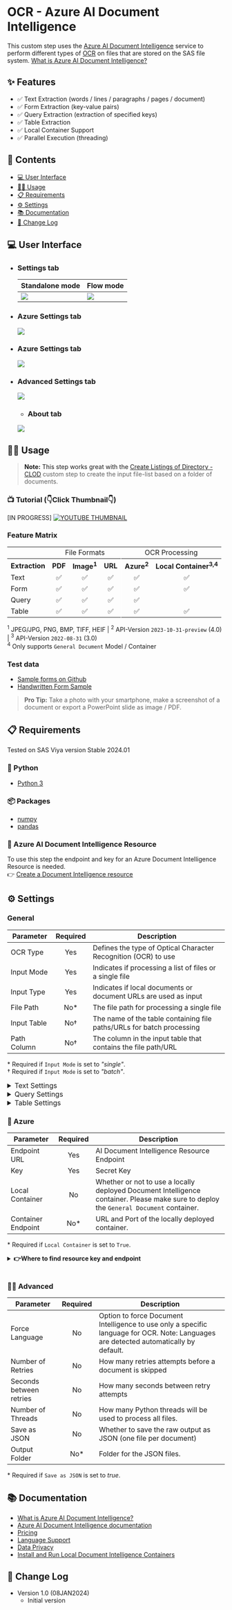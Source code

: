 # OCR - Azure AI Document Intelligence
This custom step uses the [Azure AI Document Intelligence](https://azure.microsoft.com/en-us/products/ai-services/ai-document-intelligence) service to perform different types of [OCR](https://en.wikipedia.org/wiki/Optical_character_recognition) on files that are stored on the SAS file system. [What is Azure AI Document Intelligence?](https://learn.microsoft.com/en-us/azure/ai-services/document-intelligence/overview?view=doc-intel-4.0.0)


## ✨ Features
- ✅ Text Extraction (words / lines / paragraphs / pages / document)
- ✅ Form Extraction (key-value pairs)
- ✅ Query Extraction (extraction of specified keys)
- ✅ Table Extraction
- ✅ Local Container Support
- ✅ Parallel Execution (threading)

## 📖 Contents
- [💻 User Interface](#user-interface)
- [👩‍💻 Usage](#usage)
- [📋 Requirements](#requirements)
- [⚙️ Settings](#settings)
- [📚 Documentation](#documentation)
- [📝 Change Log](#change-log)

<a name="user-interface"/>

## 💻 User Interface
* ### Settings tab ###
   | Standalone mode | Flow mode |
   | --- | --- |                  
   | ![](img/standalone-settings.PNG) | ![](img/flow-settings.PNG) |

* ### Azure Settings tab ###
   ![](img/flow-azure-settings.PNG)

* ### Azure Settings tab ###
  ![](img/flow-azure-settings.PNG)

* ### Advanced Settings tab ###
  ![](img/flow-advanced-settings.PNG)

  * ### About tab ###
  ![](img/flow-about.PNG)

<a name="usage"/>

## 👩‍💻 Usage

> **Note:** This step works great with the [Create Listings of Directory - CLOD](https://github.com/sassoftware/sas-studio-custom-steps/tree/main/Create%20Listing%20of%20Directory%20CLOD) custom step  to create the input file-list based on a folder of documents. 

### 📺 Tutorial (👇Click Thumbnail👇)
[IN PROGRESS]
[![YOUTUBE THUMBNAIL](<img/thumbnail azure ocr custom step.jpg>)](https://youtu.be/RP0CHuIbVGE)

### Feature Matrix

<table>

  <tr>
    <td></td>
    <td colspan="3" align="center">File Formats</td>
    <td colspan="2" align="center">OCR Processing</td>
  </tr>
  <tr>
    <th>Extraction</th>
    <th>PDF</th>
    <th>Image<sup>1</sup></th>
    <th style="border-right: 1px solid #FFF;">URL</th>
    <th>Azure<sup>2</sup></th>
    <th>Local Container<sup>3</sup><sup>,4</sup></th>
  </tr>
  <tr>
    <td>Text</td>
    <td align="center">✅</td>
    <td align="center">✅</td>
    <td align="center" style="border-right: 1px solid #FFF;">✅</td>
    <td align="center">✅</td>
    <td align="center">✅</td>
  </tr>
  <tr>
    <td>Form</td>
    <td align="center">✅</td>
    <td align="center">✅</td>
    <td align="center" style="border-right: 1px solid #FFF;">✅</td>
    <td align="center">✅</td>
    <td align="center">✅</td>
  </tr>
  <tr>
    <td>Query</td>
    <td align="center">✅</td>
    <td align="center">✅</td>
    <td align="center" style="border-right: 1px solid #FFF;">✅</td>
    <td align="center">✅</td>
    <td align="center"></td>
  </tr>
  <tr>
    <td>Table</td>
    <td align="center">✅</td>
    <td align="center">✅</td>
    <td align="center" style="border-right: 1px solid #FFF;">✅</td>
    <td align="center">✅</td>
    <td align="center">✅</td>
  </tr>
</table>

$^1$ JPEG/JPG, PNG, BMP, TIFF, HEIF
| $^2$ API-Version `2023-10-31-preview` (4.0) 
| $^3$ API-Version `2022-08-31` (3.0) <br>
$^4$ Only supports `General Document` Model / Container

### Test data
- [Sample forms on Github](https://github.com/Azure/azure-sdk-for-python/tree/main/sdk/documentintelligence/azure-ai-documentintelligence/samples/sample_forms)
- [Handwritten Form Sample](https://www.nist.gov/image/sd19jpg)


> **Pro Tip:** Take a photo with your smartphone, make a screenshot of a document or export a PowerPoint slide as image / PDF.

<a name="requirements"/>

## 📋 Requirements

Tested on SAS Viya version Stable 2024.01

### 🐍 Python
- [Python 3](https://www.python.org/downloads/)

### 📦 Packages
- [numpy](https://pypi.org/project/numpy/)
- [pandas](https://pypi.org/project/pandas/)

### 🤖 Azure AI Document Intelligence Resource
To use this step the endpoint and key for an Azure Document Intelligence Resource is needed. <br> 👉 [Create a Document Intelligence resource](https://learn.microsoft.com/en-us/azure/ai-services/document-intelligence/create-document-intelligence-resource?view=doc-intel-4.0.0)

<a name="settings"/>

## ⚙️ Settings

### General
| Parameter   | Required      | Description                                                      |
|-------------|:---------------:|------------------------------------------------------------------|
| OCR Type    | Yes           | Defines the type of Optical Character Recognition (OCR) to use   |
| Input Mode  | Yes           | Indicates if processing a list of files or a single file         |
| Input Type  | Yes           | Indicates if local documents or document URLs are used as input        |
| File Path   | No*           | The file path for processing a single file                       |
| Input Table | No†           | The name of the table containing file paths/URLs for batch processing |
| Path Column | No†           | The column in the input table that contains the file path/URL    |

\* Required if ``Input Mode`` is set to *"single"*. <br>
† Required if ``Input Mode`` is set to *"batch"*.

<details>
  <summary style="font-size: 16px;">Text Settings</summary>
  
| Parameter            | Required | Description                                                                                     |
|----------------------|:--------:|-------------------------------------------------------------------------------------------------|
| Granularity |    Yes     | Defines granularity of the text output (e.g. word, line, paragrpah, page).  Has implications regarding extraction output (e.g. 'role' only for paragraphs, 'confidence' only for words/pages)<ul><li>**word** -  includes *confidence* value</li><li>**line** - text line per row</li><li>**paragraph** - blocks of text, can include 'role' of a given paragraph (heading, etc..)</li><li>**page** - everything one one page</li><li>**document** - everything in the document</li></ul> |

</details>

<details>
  <summary style="font-size: 16px;">Query Settings</summary>
  
| Parameter       | Required | Description                                                                                                         |
|-----------------|:--------:|---------------------------------------------------------------------------------------------------------------------|
| Query Fields    |    Yes    | List of keys that are used as queries in the extraction process.                                                    |
| Exclude Metadata|    No    | If set to 'yes', all meta information from the extraction will be ignored, and the output will only contain a column per key and a row per file. |

</details>

<details>
  <summary style="font-size: 16px;">Table Settings</summary>
  
| Parameter             | Required | Description                                                                                                               |
|-----------------------|:--------:|---------------------------------------------------------------------------------------------------------------------------|
| Table Output Format   |    Yes    | Defines the output format for table extraction: <ul><li>**map** - outputs (col_id, row_id, value) for later reconstruction</li><li>**reference** - outputs a row per table with a uuid as reference, stored in the defined library</li><li>**table** - outputs one table through standard output, supports only one table and one file</li></ul> |
| Table Output Library  |    No*    | Defines the output library for extracted. tables                                  |
| Select Tables         |    No†    | Defines if a table per document is selected.                                                          |
| Table Selection Method|    No    | Defines the method to select the table per document that is extracted: <ul><li>**index** - uses the index to select the extracted table.</li><li>**size** - selects the table with the most cells.</li></ul> |
| Table Index           |    No‡    | Table index to extract.                                                    |

\* Only available if ``Table Output Format`` is set to *"reference"*. <br>
† Defaults to true when ``Table Output Format`` is *"table"*. <br>
‡ Required if ``Table Selection Method`` is set to *"index"*

</details>

### 🔐 Azure
| Parameter  | Required | Description |
|---------------------|:----------:|--------------------------------|
|Endpoint URL| Yes | AI Document Intelligence Resource Endpoint |
|Key |Yes| Secret Key |
|Local Container |No| Whether or not to use a locally deployed Document Intelligence container. Please make sure to deploy the `General Document` container.   |
|Container Endpoint |No*| URL and Port of the locally deployed container.|

\* Required if `Local Container` is set to `True`. <br>

<details>
  <summary style="font-weight: bold;">👉Where to find resource key and endpoint</summary>

  ![](img/keys-and-endpoint.png)
</details>
<br>


### 🧙‍♂️ Advanced

| Parameter  | Required | Description |
|---------------------|:----------:|--------------------------------|
|Force Language| No |Option to force Document Intelligence to use only a specific language for OCR. Note: Languages are detected automatically by default.|
|Number of Retries| No |How many retries attempts before a document is skipped|
|Seconds between retries|No| How many seconds between retry attempts|
|Number of Threads|No|How many Python threads will be used to process all files.|
|Save as JSON|No|Whether to save the raw output as JSON (one file per document)|
|Output Folder|No*|Folder for the JSON files.|

\* Required if ``Save as JSON`` is set to *true*.

<a name="documentation"/>

## 📚 Documentation
- [What is Azure AI Document Intelligence?](https://learn.microsoft.com/en-us/azure/ai-services/document-intelligence/overview?view=doc-intel-4.0.0)
- [Azure AI Document Intelligence documentation](https://learn.microsoft.com/en-US/azure/ai-services/document-intelligence/?view=doc-intel-4.0.0&viewFallbackFrom=form-recog-3.0.0&branch=release-build-cogserv-forms-recognizer)
- [Pricing](https://azure.microsoft.com/en-us/pricing/details/ai-document-intelligence/#pricing)
- [Language Support](https://learn.microsoft.com/en-GB/azure/ai-services/document-intelligence/language-support-ocr?view=doc-intel-4.0.0&tabs=read-print%2Clayout-print%2Cgeneral)
- [Data Privacy](https://learn.microsoft.com/en-us/legal/cognitive-services/document-intelligence/data-privacy-security)
- [Install and Run Local Document Intelligence Containers](https://learn.microsoft.com/en-us/azure/ai-services/document-intelligence/containers/install-run?view=doc-intel-3.0.0&preserve-view=true&tabs=general-document#run-the-container-with-the-docker-compose-up-command)
  
<a name="change-log"/>

## 📝 Change Log
* Version 1.0 (08JAN2024) 
    * Initial version
